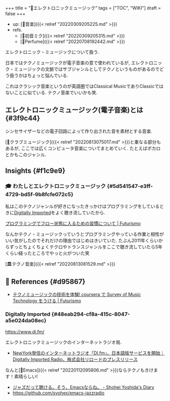 +++
title = "📝エレクトロニックミュージック"
tags = ["TOC", "WIKI"]
draft = false
+++

-   up: [📂音楽]({{< relref "20220309205225.md" >}})
-   refs.
    -   [📝初音ミク]({{< relref "20220309205315.md" >}})
    -   [📝Perfume]({{< relref "20220708192442.md" >}})

エレクトロニック・ミュージックについて扱う.

日本ではテクノミュージックが電子音楽の意で使われているが, エレクトロニック・ミュージックの文脈ではサブジャンルとしてテクノというものがあるのでどう扱うかはちょっと悩んでいる.

これはクラシック音楽というのが英語圏ではClassical MusicでありClassicではないことに似ている. テクノ音楽でいいかも笑.


## エレクトロニックミュージック(電子音楽)とは {#3f9c44}

シンセサイザーなどの電子回路によって作り出された音を素材とする音楽.

[📝クラブミュージック]({{< relref "20220813075017.md" >}})と重なる部分もあるが, ここでは広くコンピュータ音楽についてまとめていく. たとえばボカロとかもこのジャンル.


## Insights {#f1c9e9}


### <span class="org-todo todo _">🎓</span> わたしとエレクトロニックミュージック {#5d541547-e3ff-4729-bd5f-9b8fcfe072c5}

私はこのテクノジャンルが好きになったきっかけはプログラミングをしているときに[Digitally Imported](#48eab294-cf8a-415c-8047-a5e024da08ec)をよく聴き流していたから.

[プログラミングでフロー状態に入るための習慣について | Futurismo](https://futurismo.biz/archives/5665/)

なんかテクノ・ミュージックっていうとプログラミングやっている作業と相性がいい気がしたのでそれだけの理由ではじめはきいていた. たぶん2011年くらいからずっとちょくちょくテクロやトランスジャンルをここで聴き流していたら5年くらい経ったところでやっと火がついた笑

[🏛テクノ音楽]({{< relref "20220813081529.md" >}})


## <span class="org-todo todo _">🔗</span> References {#d95867}

-   [テクノミュージックの技術を体験! coursera で Survey of Music Technology をうける | Futurismo](https://futurismo.biz/archives/2700/)


### Digitally Imported {#48eab294-cf8a-415c-8047-a5e024da08ec}

<https://www.di.fm/>

エレクトロニックミュージックのインターネットラジオ局.

-   [NewYork発信のインターネットラジオ「DI.fm」、日本語版サービスを開始｜Digitally Imported Radio、株式会社リロードのプレスリリース](https://www.atpress.ne.jp/news/6921)

なんと[📝Emacs]({{< relref "20220112095806.md" >}})ならテクノもきけます！素晴らしい!

-   [ジャズだって聴ける。そう、Emacsならね。 - Shohei Yoshida's Diary](https://syohex.hatenablog.com/entry/20150208/1423395606)
-   <https://github.com/syohex/emacs-jazzradio>
